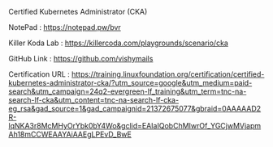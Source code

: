 Certified Kubernetes Administrator (CKA)

NotePad : https://notepad.pw/bvr <br>


Killer Koda Lab : https://killercoda.com/playgrounds/scenario/cka <br>


GitHub Link : https://github.com/vishymails

Certification URL : https://training.linuxfoundation.org/certification/certified-kubernetes-administrator-cka/?utm_source=google&utm_medium=paid-search&utm_campaign=24q2-evergreen-lf_training&utm_term=tnc-na-search-lf-cka&utm_content=tnc-na-search-lf-cka-eg_rsa&gad_source=1&gad_campaignid=21372675077&gbraid=0AAAAAD2R-lqNKA3r8McMHyOrYbk0bY4Wo&gclid=EAIaIQobChMIwrOf_YGCjwMVjapmAh18mCCWEAAYAiAAEgLPEvD_BwE
